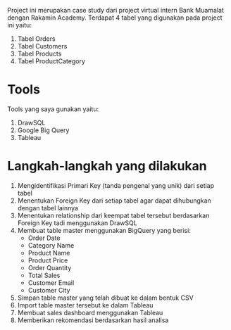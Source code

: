 Project ini merupakan case study dari project virtual intern Bank Muamalat dengan Rakamin Academy. Terdapat 4 tabel yang digunakan pada project ini yaitu:
1. Tabel Orders
2. Tabel Customers
3. Tabel Products
4. Tabel ProductCategory

# Tools
Tools yang saya gunakan yaitu:
1. DrawSQL
2. Google Big Query
3. Tableau

# Langkah-langkah yang dilakukan
1. Mengidentifikasi Primari Key (tanda pengenal yang unik) dari setiap tabel
2. Menentukan Foreign Key dari setiap tabel agar dapat dihubungkan dengan tabel lainnya
3. Menentukan relationship dari keempat tabel tersebut berdasarkan Foreign Key tadi menggunakan DrawSQL
4. Membuat table master menggunakan BigQuery yang berisi:
   - Order Date
   - Category Name
   - Product Name
   - Product Price
   - Order Quantity
   - Total Sales
   - Customer Email
   - Customer City
5. Simpan table master yang telah dibuat ke dalam bentuk CSV
6. Import table master tersebut ke dalam Tableau
7. Membuat sales dashboard menggunakan Tableau
8. Memberikan rekomendasi berdasarkan hasil analisa
